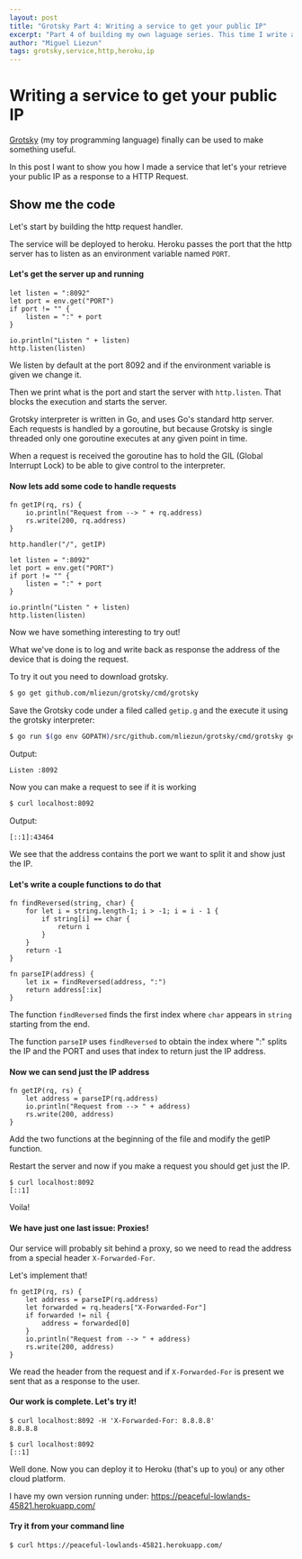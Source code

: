 ```yaml
---
layout: post
title: "Grotsky Part 4: Writing a service to get your public IP"
excerpt: "Part 4 of building my own laguage series. This time I write and deploy a service to Heroku that let's your retrieve your pulbic IP."
author: "Miguel Liezun"
tags: grotsky,service,http,heroku,ip
---
```


# Writing a service to get your public IP

[Grotsky](https://github.com/mliezun/grotsky) (my toy programming language) finally can be used to make something useful.

In this post I want to show you how I made a service that let's your retrieve your public IP as a response to a HTTP Request.

## Show me the code

Let's start by building the http request handler.

The service will be deployed to heroku. Heroku passes the port that the http server has to listen as an environment variable named `PORT`.

#### Let's get the server up and running

```
let listen = ":8092"
let port = env.get("PORT")
if port != "" {
    listen = ":" + port
}

io.println("Listen " + listen)
http.listen(listen)
```

We listen by default at the port 8092 and if the environment variable is given we change it.

Then we print what is the port and start the server with `http.listen`. That blocks the execution and starts the server.

Grotsky interpreter is written in Go, and uses Go's standard http server. Each requests is handled by a goroutine, but because Grotsky is single threaded only one goroutine executes at any given point in time. 

When a request is received the goroutine has to hold the GIL (Global Interrupt Lock) to be able to give control to the interpreter.

#### Now lets add some code to handle requests

```
fn getIP(rq, rs) {
    io.println("Request from --> " + rq.address)
    rs.write(200, rq.address)
}

http.handler("/", getIP)

let listen = ":8092"
let port = env.get("PORT")
if port != "" {
    listen = ":" + port
}

io.println("Listen " + listen)
http.listen(listen)
```

Now we have something interesting to try out!

What we've done is to log and write back as response the address of the device that is doing the request.

To try it out you need to download grotsky.

```bash
$ go get github.com/mliezun/grotsky/cmd/grotsky
```

Save the Grotsky code under a filed called `getip.g` and the execute it using the grotsky interpreter:

```bash
$ go run $(go env GOPATH)/src/github.com/mliezun/grotsky/cmd/grotsky getip.g
```

Output:
```
Listen :8092
```

Now you can make a request to see if it is working

```bash
$ curl localhost:8092
```

Output:
```
[::1]:43464
```

We see that the address contains the port we want to split it and show just the IP.


#### Let's write a couple functions to do that

```
fn findReversed(string, char) {
    for let i = string.length-1; i > -1; i = i - 1 {
        if string[i] == char {
            return i
        }
    }
    return -1
}

fn parseIP(address) {
    let ix = findReversed(address, ":")
    return address[:ix]
}
```

The function `findReversed` finds the first index where `char` appears in `string` starting from the end.

The function `parseIP` uses `findReversed` to obtain the index where ":" splits the IP and the PORT and uses that index to return just the IP address.

#### Now we can send just the IP address

```
fn getIP(rq, rs) {
    let address = parseIP(rq.address)
    io.println("Request from --> " + address)
    rs.write(200, address)
}
```

Add the two functions at the beginning of the file and modify the getIP function.

Restart the server and now if you make a request you should get just the IP.

```
$ curl localhost:8092
[::1]
```

Voila!


#### We have just one last issue: Proxies!

Our service will probably sit behind a proxy, so we need to read the address from a special header `X-Forwarded-For`.

Let's implement that!

```
fn getIP(rq, rs) {
    let address = parseIP(rq.address)
    let forwarded = rq.headers["X-Forwarded-For"]
    if forwarded != nil {
        address = forwarded[0]
    }
    io.println("Request from --> " + address)
    rs.write(200, address)
}
```

We read the header from the request and if `X-Forwarded-For` is present we sent that as a response to the user.

#### Our work is complete. Let's try it!

```
$ curl localhost:8092 -H 'X-Forwarded-For: 8.8.8.8'
8.8.8.8

$ curl localhost:8092
[::1]
```

Well done. Now you can deploy it to Heroku (that's up to you) or any other cloud platform.

I have my own version running under: https://peaceful-lowlands-45821.herokuapp.com/


#### Try it from your command line

```bash
$ curl https://peaceful-lowlands-45821.herokuapp.com/
```

